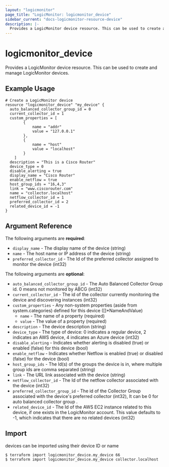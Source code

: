 ```yaml
---
layout: "logicmonitor"
page_title: "LogicMonitor: logicmonitor_device"
sidebar_current: "docs-logicmonitor-resource-device"
description: |-
  Provides a LogicMonitor device resource. This can be used to create and manage LogicMonitor devices.
---
```


# logicmonitor_device

Provides a LogicMonitor device resource. This can be used to create and manage LogicMonitor devices.

## Example Usage
```hcl
# Create a LogicMonitor device
resource "logicmonitor_device" "my_device" {
  auto_balanced_collector_group_id = 0
  current_collector_id = 1
  custom_properties = [
		{
			name = "addr"
      		value = "127.0.0.1"
		},
		{
			name = "host"
      		value = "localhost"
		}
	]
  description = "This is a Cisco Router"
  device_type = 0
  disable_alerting = true
  display_name = "Cisco Router"
  enable_netflow = true
  host_group_ids = "16,4,3"
  link = "www.ciscorouter.com"
  name = "collector.localhost"
  netflow_collector_id = 1
  preferred_collector_id = 2
  related_device_id = -1
}
```

## Argument Reference

The following arguments are **required**:
* `display_name` - The display name of the device
   (string)
* `name` - The host name or IP address of the device
   (string)
* `preferred_collector_id` - The Id of the preferred collector assigned to monitor the device
   (int32)

The following arguments are **optional**:
* `auto_balanced_collector_group_id` - The Auto Balanced Collector Group id. 0 means not monitored by ABCG (int32)
* `current_collector_id` - The id of the collector currently monitoring the device and discovering instances (int32)
* `custom_properties` - Any non-system properties (aside from system.categories) defined for this device ([]*NameAndValue)
  + `name` - The name of a property (required)
  + `value` - The value of a property (required)
* `description` - The device description (string)
* `device_type` - The type of device: 0 indicates a regular device, 2 indicates an AWS device, 4 indicates an Azure device (int32)
* `disable_alerting` - Indicates whether alerting is disabled (true) or enabled (false) for this device (bool)
* `enable_netflow` - Indicates whether Netflow is enabled (true) or disabled (false) for the device (bool)
* `host_group_ids` - The Id(s) of the groups the device is in, where multiple group ids are comma separated (string)
* `link` - The URL link associated with the device (string)
* `netflow_collector_id` - The Id of the netflow collector associated with the device (int32)
* `preferred_collector_group_id` - The id of the Collector Group associated with the device's preferred collector (int32), It can be 0 for auto balanced collector group .
* `related_device_id` - The Id of the AWS EC2 instance related to this device, if one exists in the LogicMonitor account. This value defaults to -1, which indicates that there are no related devices (int32)

## Import

devices can be imported using their device ID or name
```
$ terraform import logicmonitor_device.my_device 66
$ terraform import logicmonitor_device.my_device collector.localhost
```